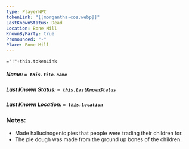```yaml
---
type: PlayerNPC
tokenLink: "[[morgantha-cos.webp]]"
LastKnownStatus: Dead
Location: Bone Mill
KnownByParty: true
Pronounced: "-"
Place: Bone Mill
---
```

    
`="!"+this.tokenLink`
##### Name: `= this.file.name`
##### Last Known Status: `= this.LastKnownStatus`
##### Last Known Location: `= this.Location`
### Notes:
- Made hallucinogenic pies that people were trading their children for. 
- The pie dough was made from the ground up bones of the children.

